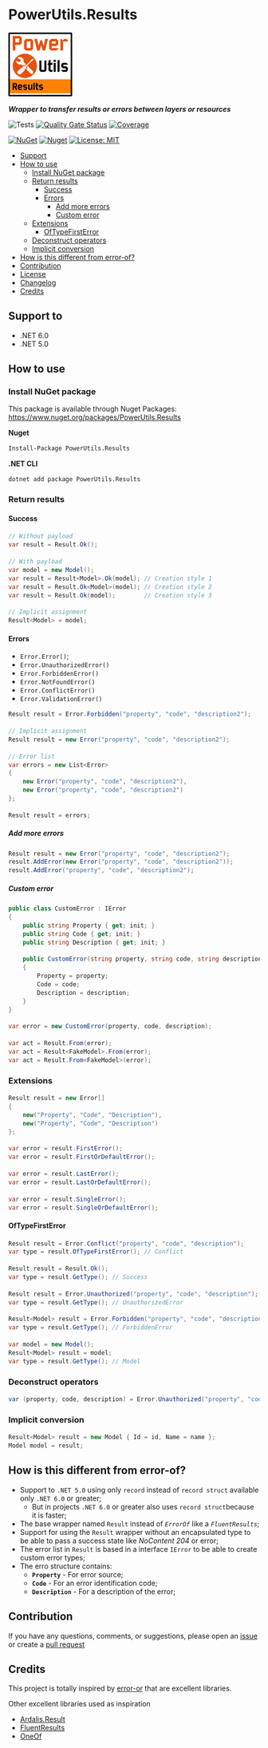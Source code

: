 # PowerUtils.Results

![Logo](https://raw.githubusercontent.com/TechNobre/PowerUtils.Results/main/assets/logo/logo_128x128.png)

***Wrapper to transfer results or errors between layers or resources***

![Tests](https://github.com/TechNobre/PowerUtils.Results/actions/workflows/tests.yml/badge.svg)
[![Quality Gate Status](https://sonarcloud.io/api/project_badges/measure?project=TechNobre_PowerUtils.Results&metric=alert_status)](https://sonarcloud.io/summary/new_code?id=TechNobre_PowerUtils.Results)
[![Coverage](https://sonarcloud.io/api/project_badges/measure?project=TechNobre_PowerUtils.Results&metric=coverage)](https://sonarcloud.io/summary/new_code?id=TechNobre_PowerUtils.Results)

[![NuGet](https://img.shields.io/nuget/v/PowerUtils.Results.svg)](https://www.nuget.org/packages/PowerUtils.Results)
[![Nuget](https://img.shields.io/nuget/dt/PowerUtils.Results.svg)](https://www.nuget.org/packages/PowerUtils.Results)
[![License: MIT](https://img.shields.io/github/license/TechNobre/PowerUtils.Results.svg)](https://github.com/TechNobre/PowerUtils.Results/blob/main/LICENSE)


- [Support](#support-to)
- [How to use](#how-to-use)
  - [Install NuGet package](#Installation)
  - [Return results](#return-results)
    - [Success](#return-results-success)
    - [Errors](#return-results-errors)
      - [Add more errors](#return-results-errors-add)
      - [Custom error](#return-results-custom-error)
  - [Extensions](#return-extensions)
    - [OfTypeFirstError](#return-extensions-OfTypeFirstError)
  - [Deconstruct operators](#return-deconstruct-operators)
  - [Implicit conversion](#return-implicit-conversion)
- [How is this different from error-of?](#how-is-different)
- [Contribution](#contribution)
- [License](./LICENSE)
- [Changelog](./CHANGELOG.md)
- [Credits](#Credits)



## Support to <a name="support-to"></a>
- .NET 6.0
- .NET 5.0


## How to use <a name="how-to-use"></a>

### Install NuGet package <a name="Installation"></a>
This package is available through Nuget Packages: https://www.nuget.org/packages/PowerUtils.Results

**Nuget**
```bash
Install-Package PowerUtils.Results
```

**.NET CLI**
```
dotnet add package PowerUtils.Results
```



### Return results <a name="return-results"></a>

#### Success <a name="return-results-success"></a>
```csharp
// Without payload
var result = Result.Ok();

// With payload
var model = new Model();
var result = Result<Model>.Ok(model); // Creation style 1
var result = Result.Ok<Model>(model); // Creation style 2
var result = Result.Ok(model);        // Creation style 3

// Implicit assignment
Result<Model> = model;
```

#### Errors <a name="return-results-errors"></a>
- `Error.Error()`;
- `Error.UnauthorizedError()`
- `Error.ForbiddenError()`
- `Error.NotFoundError()`
- `Error.ConflictError()`
- `Error.ValidationError()`

```csharp
Result result = Error.Forbidden("property", "code", "description2");

// Implicit assignment
Result result = new Error("property", "code", "description2");

// Error list
var errors = new List<Error>
{
    new Error("property", "code", "description2"),
    new Error("property", "code", "description2")
};

Result result = errors;
```

##### Add more errors <a name="return-results-errors-add"></a>

```csharp
Result result = new Error("property", "code", "description2");
result.AddError(new Error("property", "code", "description2"));
result.AddError("property", "code", "description2");
```

##### Custom error <a name="return-results-custom-error"></a>

```csharp
public class CustomError : IError
{
    public string Property { get; init; }
    public string Code { get; init; }
    public string Description { get; init; }

    public CustomError(string property, string code, string description)
    {
        Property = property;
        Code = code;
        Description = description;
    }
}

var error = new CustomError(property, code, description);

var act = Result.From(error);
var act = Result<FakeModel>.From(error);
var act = Result.From<FakeModel>(error);
```

### Extensions <a name="return-extensions"></a>

```csharp
Result result = new Error[]
{
    new("Property", "Code", "Description"),
    new("Property", "Code", "Description")
};

var error = result.FirstError();
var error = result.FirstOrDefaultError();

var error = result.LastError();
var error = result.LastOrDefaultError();

var error = result.SingleError();
var error = result.SingleOrDefaultError();
```

#### OfTypeFirstError <a name="return-extensions-OfTypeFirstError"></a>

```csharp
Result result = Error.Conflict("property", "code", "description");
var type = result.OfTypeFirstError(); // Conflict

Result result = Result.Ok();
var type = result.GetType(); // Success

Result result = Error.Unauthorized("property", "code", "description");
var type = result.GetType(); // UnauthorizedError

Result<Model> result = Error.Forbidden("property", "code", "description");
var type = result.GetType(); // ForbiddenError

var model = new Model();
Result<Model> result = model;
var type = result.GetType(); // Model
```

### Deconstruct operators <a name="return-deconstruct-operators"></a>

```csharp
var (property, code, description) = Error.Unauthorized("property", "code", "description");
```

### Implicit conversion <a name="return-implicit-conversion"></a>

```csharp
Result<Model> result = new Model { Id = id, Name = name };
Model model = result;
```



## How is this different from error-of? <a name="how-is-different"></a>

- Support to `.NET 5.0` using only `record` instead of `record struct` available only `.NET 6.0` or greater;
  - But in projects `.NET 6.0` or greater also uses `record struct`because it is faster;
- The base wrapper named `Result` instead of _`ErrorOf`_ like a _`FluentResults`_;
- Support for using the `Result` wrapper without an encapsulated type to be able to pass a success state like _NoContent 204_ or error;
- The error list in `Result` is based in a interface `IError` to be able to create custom error types;
- The erro structure contains:
  - __`Property`__ - For error source;
  - __`Code`__ - For an error identification code;
  - __`Description`__ - For a description of the error;



## Contribution <a name="contribution"></a>

If you have any questions, comments, or suggestions, please open an [issue](https://github.com/TechNobre/PowerUtils.Results/issues/new/choose) or create a [pull request](https://github.com/TechNobre/PowerUtils.Results/compare)



## Credits <a name="Credits"></a>

This project is totally inspired by [error-or](https://github.com/amantinband/error-or) that are excellent libraries.

Other excellent libraries used as inspiration
- [Ardalis.Result](https://github.com/ardalis/result)
- [FluentResults](https://github.com/altmann/FluentResults)
- [OneOf](https://github.com/mcintyre321/OneOf)